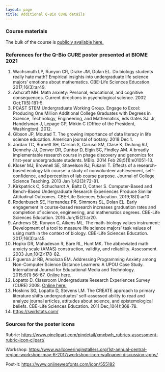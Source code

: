 ```yaml
---
layout: page
title: Additional Q-Bio CURE details
---
```


### Course materials

The bulk of the course is [publicly available here.](https://bookdown.org/joelrome88/bis23b/)


### References for the Q-Bio CURE poster presented at BIOME 2021

1. Wachsmuth LP, Runyon CR, Drake JM, Dolan EL. Do biology students really hate math? Empirical insights into undergraduate life science majors' emotions about mathematics. CBE-Life Sciences Education. 2017;16(3):ar49.
2. Ashcraft MH. Math anxiety: Personal, educational, and cognitive consequences. Current directions in psychological science. 2002 Oct;11(5):181-5.
3. PCAST STEM Undergraduate Working Group. Engage to Excel: Producing One Million Additional College Graduates with Degrees in Science, Technology, Engineering, and Mathematics, eds Gates SJ. Jr, Handelsman J, Lepage GP, Mirkin C (Office of the President, Washington). 2012.
4. Gibson JP, Mourad T. The growing importance of data literacy in life science education. American journal of botany. 2018 Dec 1.
5. Jordan TC, Burnett SH, Carson S, Caruso SM, Clase K, DeJong RJ, Dennehy JJ, Denver DR, Dunbar D, Elgin SC, Findley AM. A broadly implementable research course in phage discovery and genomics for first-year undergraduate students. MBio. 2014 Feb 28;5(1):e01051-13.
6. Kloser MJ, Brownell SE, Shavelson RJ, Fukami T. Effects of a research-based ecology lab course: a study of nonvolunteer achievement, self-confidence, and perception of lab course purpose. Journal of College Science Teaching. 2013 Jan 1;42(3):72-81.
7. Kirkpatrick C, Schuchardt A, Baltz D, Cotner S. Computer-Based and Bench-Based Undergraduate Research Experiences Produce Similar Attitudinal Outcomes. CBE-Life Sciences Education. 2019;18(1):ar10.
8. Rodenbusch SE, Hernandez PR, Simmons SL, Dolan EL. Early engagement in course-based research increases graduation rates and completion of science, engineering, and mathematics degrees. CBE-Life Sciences Education. 2016 Jun;15(2):ar20.
9. Andrews SE, Runyon C, Aikens ML. The math-biology values instrument: Development of a tool to measure life science majors' task values of using math in the context of biology. CBE-Life Sciences Education. 2017;16(3):ar45.
10. Hopko DR, Mahadevan R, Bare RL, Hunt MK. The abbreviated math anxiety scale (AMAS) construction, validity, and reliability. Assessment. 2003 Jun;10(2):178-82.
11. Figueroa Jr RB, Amoloza EM. Addressing Programming Anxiety among Non-Computer Science Distance Learners: A UPOU Case Study. International Journal for Educational Media and Technology. 2015;9(1):56-67. [Online here.](https://www.researchgate.net/profile/Roberto_Figueroa6/publication/281176687_Addressing_Programming_Anxiety_among_Non-Computer_Science_Distance_Learners_A_UPOU_Case_Study/links/55d9d56708aed6a199aa61b1.pdf)  
12. Lopatto D. Classroom Undergraduate Research Experiences Survey (CURE) 2008. [Online here.](https://www.grinnell.edu/academics/areas/psychology/assessments/cure-survey)
13. Hoskins SG, Lopatto D, Stevens LM. The CREATE approach to primary literature shifts undergraduates' self-assessed ability to read and analyze journal articles, attitudes about science, and epistemological beliefs. CBE-Life Sciences Education. 2011 Dec;10(4):368-78.
14. https://swirlstats.com/


### Sources for the poster icons

Rubric: <https://www.pinclipart.com/pindetail/xmxbwh_rubrics-assessment-rubric-icon-clipart/>

Workshop: <https://www.wallcoveringinstallers.org/1st-annual-central-region-workshop-may-6-2017/workshop-icon-wallpaper-discussion-apps/>

Post-it: <https://www.onlinewebfonts.com/icon/555182>
